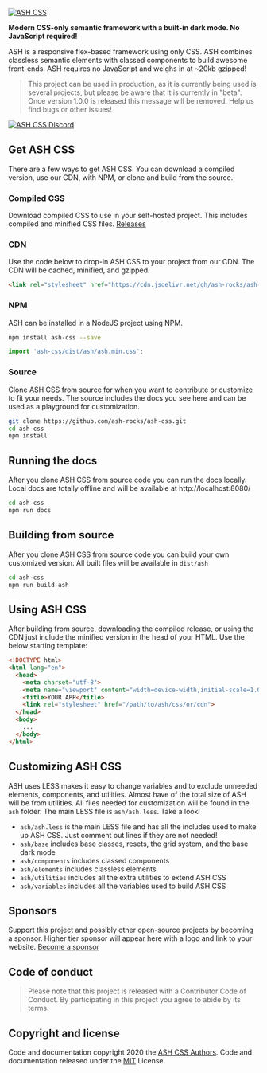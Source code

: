 [ashlink]: https://ashcss.rocks/
[ashlogo]: https://cdn.jsdelivr.net/gh/ash-rocks/ash-css@master/public/logo.svg

[![ASH CSS][ashlogo]][ashlink]

**Modern CSS-only semantic framework with a built-in dark mode. No JavaScript required!**

ASH is a responsive flex-based framework using only CSS. ASH combines classless semantic elements with classed components to build awesome front-ends. ASH requires no JavaScript and weighs in at ~20kb gzipped!

> This project can be used in production, as it is currently being used is several projects, but please be aware that it is currently in "beta". Once version 1.0.0 is released this message will be removed. Help us find bugs or other issues!

[discordlink]: https://discord.gg/zJpX85f
[discordbanner]: https://discordapp.com/api/guilds/687023973749358635/widget.png?style=banner2

[![ASH CSS Discord][discordbanner]][discordlink]

## Get ASH CSS
There are a few ways to get ASH CSS. You can download a compiled version, use our CDN, with NPM, or clone and build from the source.

### Compiled CSS
Download compiled CSS to use in your self-hosted project. This includes compiled and minified CSS files. [Releases](https://github.com/ash-rocks/ash-css/releases)

### CDN
Use the code below to drop-in ASH CSS to your project from our CDN. The CDN will be cached, minified, and gzipped.
```html
<link rel="stylesheet" href="https://cdn.jsdelivr.net/gh/ash-rocks/ash-css@master/dist/ash/ash.min.css">
```

### NPM
ASH can be installed in a NodeJS project using NPM.
```bash
npm install ash-css --save
```
```javascript
import 'ash-css/dist/ash/ash.min.css';
```

### Source
Clone ASH CSS from source for when you want to contribute or customize to fit your needs. The source includes the docs you see here and can be used as a playground for customization.
```bash
git clone https://github.com/ash-rocks/ash-css.git
cd ash-css
npm install
```

## Running the docs
After you clone ASH CSS from source code you can run the docs locally. Local docs are totally offline and will be available at http://localhost:8080/
```bash
cd ash-css
npm run docs
```

## Building from source
After you clone ASH CSS from source code you can build your own customized version. All built files will be available in `dist/ash`
```bash
cd ash-css
npm run build-ash
```

## Using ASH CSS
After building from source, downloading the compiled release, or using the CDN just include the minified version in the head of your HTML. Use the below starting template:
```html
<!DOCTYPE html>
<html lang="en">
  <head>
    <meta charset="utf-8">
    <meta name="viewport" content="width=device-width,initial-scale=1.0">
    <title>YOUR APP</title>
    <link rel="stylesheet" href="/path/to/ash/css/or/cdn">
  </head>
  <body>
    ...
  </body>
</html>
```

## Customizing ASH CSS
ASH uses LESS makes it easy to change variables and to exclude unneeded elements, components, and utilities. Almost have of the total size of ASH will be from utilities. All files needed for customization will be found in the `ash` folder. The main LESS file is `ash/ash.less`. Take a look!

- `ash/ash.less` is the main LESS file and has all the includes used to make up ASH CSS. Just comment out lines if they are not needed!
- `ash/base` includes base classes, resets, the grid system, and the base dark mode
- `ash/components` includes classed components
- `ash/elements` includes classless elements
- `ash/utilities` includes all the extra utilities to extend ASH CSS
- `ash/variables` includes all the variables used to build ASH CSS

## Sponsors
Support this project and possibly other open-source projects by becoming a sponsor. Higher tier sponsor will appear here with a logo and link to your website. [Become a sponsor](https://github.com/sponsors/skuIIs)

## Code of conduct
>Please note that this project is released with a Contributor Code of Conduct. By participating in this project you agree to abide by its terms.

## Copyright and license
Code and documentation copyright 2020 the [ASH CSS Authors](https://github.com/ash-rocks/ash-css/graphs/contributors). Code and documentation released under the [MIT](https://github.com/ash-rocks/ash-css/blob/master/LICENSE) License.
